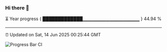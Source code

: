 ### Hi there 👋

⏳ Year progress { █████████████▁▁▁▁▁▁▁▁▁▁▁▁▁▁▁▁▁ } 44.94 %

---

⏰ Updated on Sat, 14 Jun 2025 00:25:44 GMT

![Progress Bar CI](https://github.com/liununu/liununu/workflows/Progress%20Bar%20CI/badge.svg)
